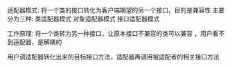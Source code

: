适配器模式:
将一个类的接口转化为客户端期望的另一个接口，目的是兼容性
主要分为三种:
类适配器模式  对象适配器模式  接口适配器模式


工作原理:
将一个类转为另一种接口，让原本接口不兼容的类可以兼容
，用户看不到适配器，是解耦的

用户调适配器转化出来的目标接口方法，适配器再调用被适配者的相关接口方法
